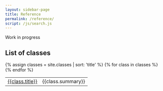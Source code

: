 ```yaml
---
layout: sidebar-page
title: Reference
permalink: /reference/
script: /js/search.js
---
```


Work in progress

## List of classes
<table>
  <tbody>
  {% assign classes = site.classes | sort: 'title' %}
  {% for class in classes %}
    <tr>
      <td><a href="{{class.url}}">{{class.title}}</a></td>
      <td>{{class.summary}}</td>
    <tr>
  {% endfor %}
  </tbody>
</table>
